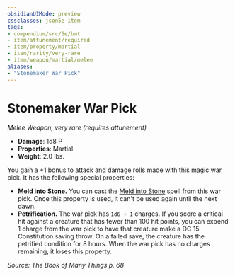 ```yaml
---
obsidianUIMode: preview
cssclasses: json5e-item
tags:
- compendium/src/5e/bmt
- item/attunement/required
- item/property/martial
- item/rarity/very-rare
- item/weapon/martial/melee
aliases: 
- "Stonemaker War Pick"
---
```

# Stonemaker War Pick
*Melee Weapon, very rare (requires attunement)*  

- **Damage**: 1d8 P
- **Properties**: Martial
- **Weight**: 2.0 lbs.

You gain a +1 bonus to attack and damage rolls made with this magic war pick. It has the following special properties:

- **Meld into Stone.** You can cast the [Meld into Stone](/Systems/5e/spells/meld-into-stone.md) spell from this war pick. Once this property is used, it can't be used again until the next dawn.  
- **Petrification.** The war pick has `1d6 + 1` charges. If you score a critical hit against a creature that has fewer than 100 hit points, you can expend 1 charge from the war pick to have that creature make a DC 15 Constitution saving throw. On a failed save, the creature has the petrified condition for 8 hours. When the war pick has no charges remaining, it loses this property.  

*Source: The Book of Many Things p. 68*
